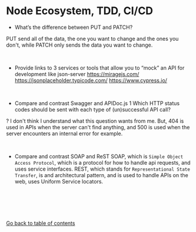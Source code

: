 # Node Ecosystem, TDD, CI/CD

* What’s the difference between PUT and PATCH?

PUT send all of the data, the one you want to change and the ones you don't, while PATCH only sends the data you want to change.

&nbsp;

* Provide links to 3 services or tools that allow you to “mock” an API for development like json-server
https://miragejs.com/
https://jsonplaceholder.typicode.com/
https://www.cypress.io/


&nbsp;

* Compare and contrast Swagger and APIDoc.js 1 Which HTTP status codes should be sent with each type of (un)successful API call?

?
I don't think I understand what this question wants from me.
But, 404 is used in APIs when the server can't find anything, and 500 is used when the server encounters an internal error for example.

&nbsp;

* Compare and contrast SOAP and ReST
SOAP, which is `Simple Object Access Protocol`, which is a protocol for how to handle api requests, and uses service interfaces.
REST, which stands for `Representational State Transfer`, is and architectural pattern, and is used to handle APIs on the web, uses Uniform Service locators.

<br/><br/> 
<br/><br/> 


[Go back to table of contents](https://suhaib-ersan.github.io/reading-notes/) 